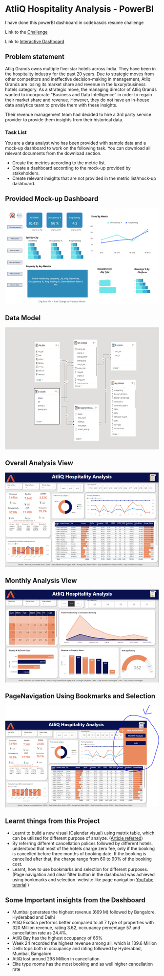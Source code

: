 # AtliQ Hospitality Analysis - PowerBI

I have done this powerBI dashboard in codebascis resume challenge

Link to the [Challenge](https://codebasics.io/challenge/codebasics-resume-project-challenge)

Link to [Interactive Dashboard](https://rb.gy/do7ov7)


## Problem statement

Atliq Grands owns multiple five-star hotels across India. They have been in the hospitality industry for the past 20 years. Due to strategic moves from other competitors and ineffective decision-making in management, Atliq Grands are losing its market share and revenue in the luxury/business hotels category. As a strategic move, the managing director of Atliq Grands wanted to incorporate "Business and Data Intelligence” in order to regain their market share and revenue. However, they do not have an in-house data analytics team to provide them with these insights.

Their revenue management team had decided to hire a 3rd party service provider to provide them insights from their historical data.

### Task List

You are a data analyst who has been provided with sample data and a mock-up dashboard to work on the following task. You can download all relevant documents from the download section.

- Create the metrics according to the metric list. 
- Create a dashboard according to the mock-up provided by stakeholders. 
- Create relevant insights that are not provided in the metric list/mock-up dashboard.

## Provided Mock-up Dashboard
<p align="center">
    <img src="https://github.com/neerajaChoragudi/HospitalityDomain/blob/main/HDresources/mock%20up%20dashboard_atliq%20grands.png">
</p>


## Data Model

<p align="center">
    <img src='https://github.com/neerajaChoragudi/HospitalityDomain/blob/main/HDresources/HDdatamodel.PNG' height="400">
</p>


## Overall Analysis View

<p align="center">
    <img src='https://github.com/neerajaChoragudi/HospitalityDomain/blob/main/HDresources/HDhomepage.PNG' width="600">
</p>

## Monthly Analysis View

<p align="center">
    <img src='https://github.com/neerajaChoragudi/HospitalityDomain/blob/main/HDresources/HDmonthlyanalysis.PNG' width="600">
</p>

## PageNavigation Using Bookmarks and Selection

<p align="center">
    <img src='https://github.com/neerajaChoragudi/HospitalityDomain/blob/main/HDresources/HDpagenavigation.PNG' width="600">
</p>

## Learnt things from this Project 

- Learnt to build a new visual (Calendar visual) using matrix table, which can be utilized for different purpose of analyze. ([Article referred](https://www.linkedin.com/pulse/calendar-matrix-syed-ahmed-ali/?trackingId=VgyLpo%2BYxVRs8tD03PXcPQ%3D%3D))
- By referring different cancellation polices followed by different hotels, understood that most of the hotels charge zero fee, only if the booking is cancelled before three months of booking date. If the booking is cancelled after that, the charge range from 60 to 90% of the booking cost.
- Learnt, how to use bookmarks and selection for different purposes. (Page navigation and clear filter button in the dashboard was achieved using bookmarks and selection. website like page navigation [YouTube tutorial](https://www.youtube.com/watch?v=xCSYLrcLW00)   )


## Some Important insights from the Dashboard

- Mumbai generates the highest revenue (669 M) followed by Bangalore, Hyderabad and Delhi
- AtliQ Exotica performs better compared to all 7 type of properties with 320 Million revenue, rating 3.62, occupancy 
  percentage 57 and cancellation rate as 24.4%.
- AtliQ Bay has the highest occupancy of 66%
- Week 24 recorded the highest revenue among all, which is 139.6 Million
- Delhi tops both in occupancy and rating followed by Hyderabad, Mumbai, Bangalore
- AtliQ lost around 298 Million in cancellation 
- Elite type rooms has the most booking and as well higher cancellation rate


